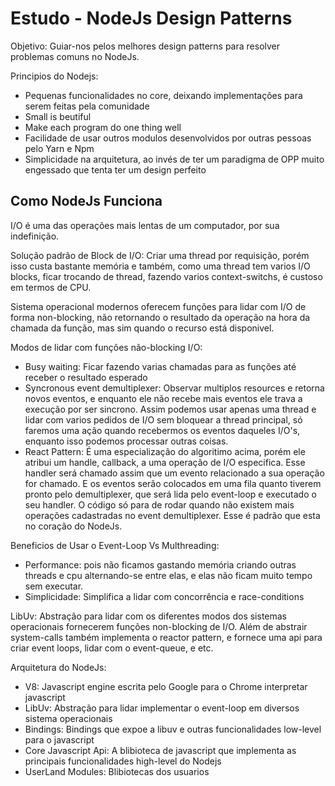 # Estudo - NodeJs Design Patterns

Objetivo: Guiar-nos pelos melhores design patterns para resolver problemas comuns no NodeJs.

Principios do Nodejs:

- Pequenas funcionalidades no core, deixando implementações para serem feitas pela comunidade
- Small is beutiful
- Make each program do one thing well
- Facilidade de usar outros modulos desenvolvidos por outras pessoas pelo Yarn e Npm
- Simplicidade na arquitetura, ao invés de ter um paradigma de OPP muito engessado que tenta ter um design perfeito

## Como NodeJs Funciona

I/O é uma das operações mais lentas de um computador, por sua indefinição.

Solução padrão de Block de I/O: Criar uma thread por requisição, porém isso custa bastante memória e também, como uma thread tem varios I/O blocks, ficar trocando de thread, fazendo varios context-switchs, é custoso em termos de CPU.

Sistema operacional modernos oferecem funções para lidar com I/O de forma non-blocking, não retornando o resultado da operação na hora da chamada da função, mas sim quando o recurso está disponivel.

Modos de lidar com funções não-blocking I/O:

- Busy waiting: Ficar fazendo varias chamadas para as funções até receber o resultado esperado
- Syncronous event demultiplexer: Observar multiplos resources e retorna novos eventos, e enquanto ele não recebe mais eventos ele trava a execução por ser sincrono. Assim podemos usar apenas uma thread e lidar com varios pedidos de I/O sem bloquear a thread principal, só faremos uma ação quando recebermos os eventos daqueles I/O's, enquanto isso podemos processar outras coisas.
- React Pattern: É uma especialização do algoritimo acima, porém ele atribui um handle, callback, a uma operação de I/O especifica. Esse handler será chamado assim que um evento relacionado a sua operação for chamado. E os eventos serão colocados em uma fila quanto tiverem pronto pelo demultiplexer, que será lida pelo event-loop e executado o seu handler. O código só para de rodar quando não existem mais operações cadastradas no event demultiplexer. Esse é padrão que esta no coração do NodeJs.

Beneficios de Usar o Event-Loop Vs Multhreading:

- Performance: pois não ficamos gastando memória criando outras threads e cpu alternando-se entre elas, e elas não ficam muito tempo sem executar.
- Simplicidade: Simplifica a lidar com concorrência e race-conditions

LibUv: Abstração para lidar com os diferentes modos dos sistemas operacionais fornecerem funções non-blocking de I/O. Além de abstrair system-calls também implementa o reactor pattern, e fornece uma api para criar event loops, lidar com o event-queue, e etc.

Arquitetura do NodeJs:

- V8: Javascript engine escrita pelo Google para o Chrome interpretar javascript
- LibUv: Abstração para lidar implementar o event-loop em diversos sistema operacionais
- Bindings: Bindings que expoe a libuv e outras funcionalidades low-level para o javascript
- Core Javascript Api: A blibioteca de javascript que implementa as principais funcionalidades high-level do Nodejs
- UserLand Modules: Blibiotecas dos usuarios
